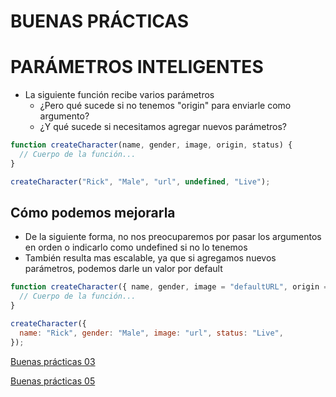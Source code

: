 # BUENAS PRÁCTICAS

# PARÁMETROS INTELIGENTES

- La siguiente función recibe varios parámetros
  - ¿Pero qué sucede si no tenemos "origin" para enviarle como argumento?
  - ¿Y qué sucede si necesitamos agregar nuevos parámetros?

```js
function createCharacter(name, gender, image, origin, status) {
  // Cuerpo de la función...
}

createCharacter("Rick", "Male", "url", undefined, "Live");
```

## Cómo podemos mejorarla

- De la siguiente forma, no nos preocuparemos por pasar los argumentos en orden o indicarlo como undefined si no lo tenemos
- También resulta mas escalable, ya que si agregamos nuevos parámetros, podemos darle un valor por default

```js
function createCharacter({ name, gender, image = "defaultURL", origin = "earth", status }) {
  // Cuerpo de la función...
}

createCharacter({
  name: "Rick", gender: "Male", image: "url", status: "Live",
});
```

[Buenas prácticas 03](./03-GoodPractices.md)

[Buenas prácticas 05](./05-GoodPractices.md)